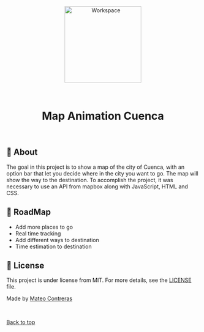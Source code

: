 <div align="center" id="top"> 
  <img src="https://i.pinimg.com/originals/42/24/cf/4224cf3050fe36619573953f3a1bc55d.jpg" width= "200px" heigt="270px" alt="Workspace" />

  &#xa0;

  <!-- <a href="https://workspace.netlify.app">Demo</a> -->
</div>

<h1 align="center">Map Animation Cuenca</h1>

<!-- Status -->

<!-- <h4 align="center"> 
	🚧  Workspace 🚀 Under construction...  🚧
</h4> 

<hr> -->


<br>

## :dart: About ##

The goal in this project is to show a map of the city of Cuenca, with an option bar that let you decide where in the city you want to go. The map will show the way to the destination. To accomplish the project, it was necessary to use an API from mapbox along with JavaScript, HTML and CSS.

## :checkered_flag: RoadMap ##

- Add more places to go
- Real time tracking 
- Add different ways to destination
- Time estimation to destination

## :memo: License ##

This project is under license from MIT. For more details, see the [LICENSE](LICENSE.md) file.


Made by <a href="https://github.com/mantecon1999" target="_blank">Mateo Contreras</a>

&#xa0;

<a href="#top">Back to top</a>
